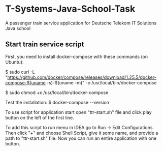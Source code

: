 # T-Systems-Java-School-Task
A passenger train service application for Deutsche Telekom IT Solutions Java school 

Start train service script 
-------

First, you need to install docker-compose with these commands (on Ubuntu):

$ sudo curl -L "https://github.com/docker/compose/releases/download/1.25.5/docker-compose-$(uname -s)-$(uname -m)" -o /usr/local/bin/docker-compose

$ sudo chmod +x /usr/local/bin/docker-compose

Test the installation:
$ docker-compose --version

To use script for application start open "ttr-start.sh" file and click play button on the left of the first line. 

To add this script to run menu in IDEA go to Run -> Edit Configurations. Then click "+" and choose Shell Script, 
give it some name, and provide a path to "ttr-start.sh" file. Now you can run an entire application with one button. 
